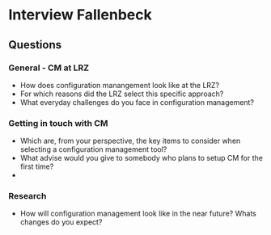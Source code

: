 # Interview Fallenbeck
## Questions
### General - CM at LRZ
* How does configuration manangement look like at the LRZ?
* For which reasons did the LRZ select this specific approach?
* What everyday challenges do you face in configuration management?
### Getting in touch with CM
* Which are, from your perspective, the key items to consider when selecting a configuration management tool?
* What advise would you give to somebody who plans to setup CM for the first time?
* 
### Research
* How will configuration management look like in the near future? Whats changes do you expect?

